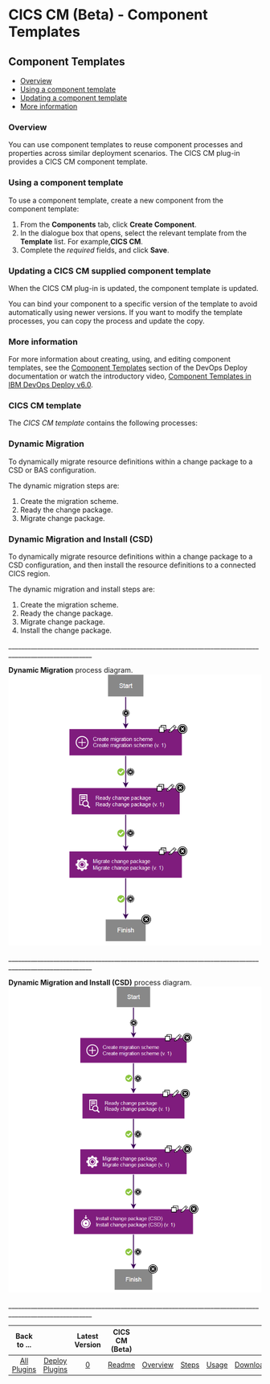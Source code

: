 
# CICS CM (Beta) - Component Templates


## Component Templates

* [Overview](#overview)
* [Using a component template](#using)
* [Updating a component template](#updating)
* [More information](#more_info)

### Overview

You can use component templates to reuse component processes and properties across similar deployment scenarios. The CICS CM plug-in provides a CICS CM component template.

### Using a component template

To use a component template, create a new component from the component template:

1. From the **Components** tab, click **Create Component**.
2. In the dialogue box that opens, select the relevant template from the ****Template**** list. For example,**CICS CM**.
3. Complete the *required* fields, and click **Save**.

### Updating a CICS CM supplied component template

When the CICS CM plug-in is updated, the component template is updated.

You can bind your component to a specific version of the template to avoid automatically using newer versions. If you want to modify the template processes, you can copy the process and update the copy.

### More information

For more information about creating, using, and editing component templates, see the [Component Templates](https://www.ibm.com/docs/en/urbancode-deploy/7.2.3?topic=components-component-templates "Component Templates") section of the DevOps Deploy documentation or watch the introductory video, [Component Templates in IBM DevOps Deploy v6.0](https://www.youtube.com/watch?v=5qPBIayu-0E "Component Templates in IBM DevOps Deploy v6.0").

### CICS CM template

The *CICS CM template* contains the following processes:

### **Dynamic Migration**

To dynamically migrate resource definitions within a change package to a CSD or BAS configuration.

The dynamic migration steps are:

1. Create the migration scheme.
2. Ready the change package.
3. Migrate change package.

### **Dynamic Migration and Install (CSD)**

To dynamically migrate resource definitions within a change package to a CSD configuration, and then install the resource definitions to a connected CICS region.

The dynamic migration and install steps are:

1. Create the migration scheme.
2. Ready the change package.
3. Migrate change package.
4. Install the change package.

\_\_\_\_\_\_\_\_\_\_\_\_\_\_\_\_\_\_\_\_\_\_\_\_\_\_\_\_\_\_\_\_\_\_\_\_\_\_\_\_\_\_\_\_\_\_\_\_\_\_\_\_\_\_\_\_\_\_\_\_\_\_\_\_\_\_\_\_\_\_\_\_\_\_\_\_\_\_\_\_\_\_\_\_\_\_\_\_\_\_\_\_\_\_\_\_\_\_\_\_\_\_\_\_

**Dynamic Migration** process diagram. [![DynamicMigrationProcess](media/dynamicmigrationprocess.png)](media/dynamicmigrationprocess.png)

\_\_\_\_\_\_\_\_\_\_\_\_\_\_\_\_\_\_\_\_\_\_\_\_\_\_\_\_\_\_\_\_\_\_\_\_\_\_\_\_\_\_\_\_\_\_\_\_\_\_\_\_\_\_\_\_\_\_\_\_\_\_\_\_\_\_\_\_\_\_\_\_\_\_\_\_\_\_\_\_\_\_\_\_\_\_\_\_\_\_\_\_\_\_\_\_\_\_\_\_\_\_\_\_

**Dynamic Migration and Install (CSD)** process diagram. [![DynamicMigrationAndInstall(CSD)Process](media/dynamicmigrationandinstallcsdprocess.png)](media/dynamicmigrationandinstallcsdprocess.png)

\_\_\_\_\_\_\_\_\_\_\_\_\_\_\_\_\_\_\_\_\_\_\_\_\_\_\_\_\_\_\_\_\_\_\_\_\_\_\_\_\_\_\_\_\_\_\_\_\_\_\_\_\_\_\_\_\_\_\_\_\_\_\_\_\_\_\_\_\_\_\_\_\_\_\_\_\_\_\_\_\_\_\_\_\_\_\_\_\_\_\_\_\_\_\_\_\_\_\_\_\_\_\_\_

|Back to ...||Latest Version|CICS CM (Beta) |||||
| :---: | :---: | :---: | :---: | :---: | :---: | :---: | :---: |
|[All Plugins](../../index.md)|[Deploy Plugins](../README.md)|[0](https://raw.githubusercontent.com/UrbanCode/IBM-UCD-PLUGINS/main/files/CICS-CM/UCD_CM_Plugin.zip)|[Readme](README.md)|[Overview](overview.md)|[Steps](steps.md)|[Usage](usage.md)|[Downloads](downloads.md)|
